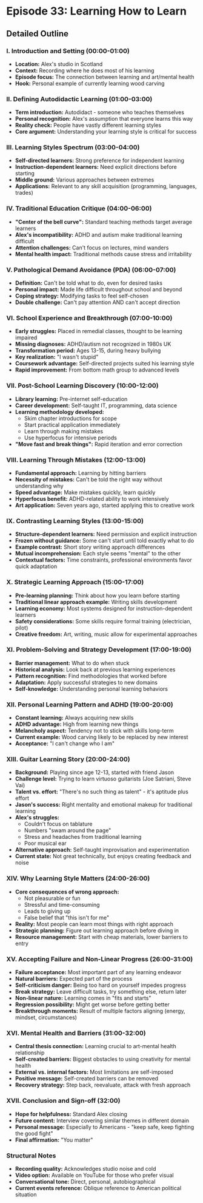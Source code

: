 # Episode 33: Learning How to Learn
## Detailed Outline

### I. Introduction and Setting (00:00-01:00)
- **Location:** Alex's studio in Scotland
- **Context:** Recording where he does most of his learning
- **Episode focus:** The connection between learning and art/mental health
- **Hook:** Personal example of currently learning wood carving

### II. Defining Autodidactic Learning (01:00-03:00)
- **Term introduction:** Autodidact - someone who teaches themselves
- **Personal recognition:** Alex's assumption that everyone learns this way
- **Reality check:** People have vastly different learning styles
- **Core argument:** Understanding your learning style is critical for success

### III. Learning Styles Spectrum (03:00-04:00)
- **Self-directed learners:** Strong preference for independent learning
- **Instruction-dependent learners:** Need explicit directions before starting
- **Middle ground:** Various approaches between extremes
- **Applications:** Relevant to any skill acquisition (programming, languages, trades)

### IV. Traditional Education Critique (04:00-06:00)
- **"Center of the bell curve":** Standard teaching methods target average learners
- **Alex's incompatibility:** ADHD and autism make traditional learning difficult
- **Attention challenges:** Can't focus on lectures, mind wanders
- **Mental health impact:** Traditional methods cause stress and irritability

### V. Pathological Demand Avoidance (PDA) (06:00-07:00)
- **Definition:** Can't be told what to do, even for desired tasks
- **Personal impact:** Made life difficult throughout school and beyond
- **Coping strategy:** Modifying tasks to feel self-chosen
- **Double challenge:** Can't pay attention AND can't accept direction

### VI. School Experience and Breakthrough (07:00-10:00)
- **Early struggles:** Placed in remedial classes, thought to be learning impaired
- **Missing diagnoses:** ADHD/autism not recognized in 1980s UK
- **Transformation period:** Ages 13-15, during heavy bullying
- **Key realization:** "I wasn't stupid"
- **Coursework advantage:** Self-directed projects suited his learning style
- **Rapid improvement:** From bottom math group to advanced levels

### VII. Post-School Learning Discovery (10:00-12:00)
- **Library learning:** Pre-internet self-education
- **Career development:** Self-taught IT, programming, data science
- **Learning methodology developed:**
  - Skim chapter introductions for scope
  - Start practical application immediately
  - Learn through making mistakes
  - Use hyperfocus for intensive periods
- **"Move fast and break things":** Rapid iteration and error correction

### VIII. Learning Through Mistakes (12:00-13:00)
- **Fundamental approach:** Learning by hitting barriers
- **Necessity of mistakes:** Can't be told the right way without understanding why
- **Speed advantage:** Make mistakes quickly, learn quickly
- **Hyperfocus benefit:** ADHD-related ability to work intensively
- **Art application:** Seven years ago, started applying this to creative work

### IX. Contrasting Learning Styles (13:00-15:00)
- **Structure-dependent learners:** Need permission and explicit instruction
- **Frozen without guidance:** Some can't start until told exactly what to do
- **Example contrast:** Short story writing approach differences
- **Mutual incomprehension:** Each style seems "mental" to the other
- **Contextual factors:** Time constraints, professional environments favor quick adaptation

### X. Strategic Learning Approach (15:00-17:00)
- **Pre-learning planning:** Think about how you learn before starting
- **Traditional linear approach example:** Writing skills development
- **Learning economy:** Most systems designed for instruction-dependent learners
- **Safety considerations:** Some skills require formal training (electrician, pilot)
- **Creative freedom:** Art, writing, music allow for experimental approaches

### XI. Problem-Solving and Strategy Development (17:00-19:00)
- **Barrier management:** What to do when stuck
- **Historical analysis:** Look back at previous learning experiences
- **Pattern recognition:** Find methodologies that worked before
- **Adaptation:** Apply successful strategies to new domains
- **Self-knowledge:** Understanding personal learning behaviors

### XII. Personal Learning Pattern and ADHD (19:00-20:00)
- **Constant learning:** Always acquiring new skills
- **ADHD advantage:** High from learning new things
- **Melancholy aspect:** Tendency not to stick with skills long-term
- **Current example:** Wood carving likely to be replaced by new interest
- **Acceptance:** "I can't change who I am"

### XIII. Guitar Learning Story (20:00-24:00)
- **Background:** Playing since age 12-13, started with friend Jason
- **Challenge level:** Trying to learn virtuoso guitarists (Joe Satriani, Steve Vai)
- **Talent vs. effort:** "There's no such thing as talent" - it's aptitude plus effort
- **Jason's success:** Right mentality and emotional makeup for traditional learning
- **Alex's struggles:** 
  - Couldn't focus on tablature
  - Numbers "swam around the page"
  - Stress and headaches from traditional learning
  - Poor musical ear
- **Alternative approach:** Self-taught improvisation and experimentation
- **Current state:** Not great technically, but enjoys creating feedback and noise

### XIV. Why Learning Style Matters (24:00-26:00)
- **Core consequences of wrong approach:**
  - Not pleasurable or fun
  - Stressful and time-consuming
  - Leads to giving up
  - False belief that "this isn't for me"
- **Reality:** Most people can learn most things with right approach
- **Strategic planning:** Figure out learning approach before diving in
- **Resource management:** Start with cheap materials, lower barriers to entry

### XV. Accepting Failure and Non-Linear Progress (26:00-31:00)
- **Failure acceptance:** Most important part of any learning endeavor
- **Natural barriers:** Expected part of the process
- **Self-criticism danger:** Being too hard on yourself impedes progress
- **Break strategy:** Leave difficult tasks, try something else, return later
- **Non-linear nature:** Learning comes in "fits and starts"
- **Regression possibility:** Might get worse before getting better
- **Breakthrough moments:** Result of multiple factors aligning (energy, mindset, circumstances)

### XVI. Mental Health and Barriers (31:00-32:00)
- **Central thesis connection:** Learning crucial to art-mental health relationship
- **Self-created barriers:** Biggest obstacles to using creativity for mental health
- **External vs. internal factors:** Most limitations are self-imposed
- **Positive message:** Self-created barriers can be removed
- **Recovery strategy:** Step back, reevaluate, attack with fresh approach

### XVII. Conclusion and Sign-off (32:00)
- **Hope for helpfulness:** Standard Alex closing
- **Future content:** Interview covering similar themes in different domain
- **Personal message:** Especially to Americans - "keep safe, keep fighting the good fight"
- **Final affirmation:** "You matter"

### Structural Notes
- **Recording quality:** Acknowledges studio noise and cold
- **Video option:** Available on YouTube for those who prefer visual
- **Conversational tone:** Direct, personal, autobiographical
- **Current events reference:** Oblique reference to American political situation
